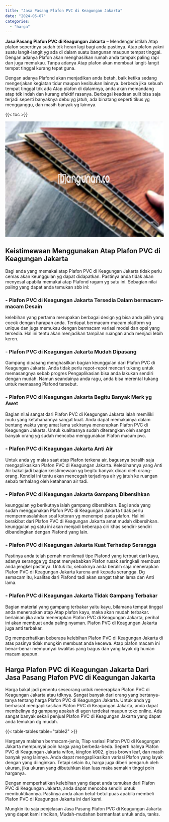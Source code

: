 ```yaml
---
title: "Jasa Pasang Plafon PVC di Keagungan Jakarta"
date: "2024-05-07"
categories: 
  - "harga"
---
```


**Jasa Pasang Plafon PVC di Keagungan Jakarta** – Mendengar istilah Atap plafon sepertinya sudah tdk heran lagi bagi anda pastinya. Atap plafon yakni suatu langit-langit yg ada di dalam suatu bangunan maupun tempat tinggal. Dengan adanya Plafon akan menghasilkan rumah anda tampak paling rapi dan juga memukau. Tanpa adanya Atap plafon akan membuat langit-langit tempat tinggal kurang tepat guna.

Dengan adanya Plafond akan menjadikan anda betah, baik ketika sedang mengerjakan kegiatan tidur maupun kesibukan lainnya. berbeda jika sebuah tempat tinggal tdk ada Atap plafon di dalamnya, anda akan memandang atap tdk indah dan kurang efektif rasanya. Berbagai keadaan sulit bisa saja terjadi seperti banyaknya debu yg jatuh, ada binatang seperti tikus yg mengganggu, dan masih banyak yg lainnya.

{{< toc >}}

![Jasa Pasang Plafon PVC di Keagungan Jakarta](/images/flafond-pvc-murah16.png)

## Keistimewaan Menggunakan Atap Plafon PVC di Keagungan Jakarta

Bagi anda yang memakai atap Plafon PVC di Keagungan Jakarta tidak perlu cemas akan keunggulan yg dapat didapatkan. Pastinya anda tidak akan menyesal apabila memakai atap Plafond ragam yg satu ini. Sebagian nilai paling yang dapat anda temukan sbb ini:

### \- Plafon PVC di Keagungan Jakarta Tersedia Dalam bermacam-macam Desain

kelebihan yang pertama merupakan berbagai design yg bisa anda pilih yang cocok dengan harapan anda. Terdapat bermacam-macam platform yg unique dan juga memukau dengan bermacam variasi model dan opsi yang tersedia. Hal ini tentu akan menjadikan tampilan ruangan anda menjadi lebih keren.

### \- Plafon PVC di Keagungan Jakarta Mudah Dipasang

Gampang dipasang menghasilkan bagian keunggulan dari Plafon PVC di Keagungan Jakarta. Anda tidak perlu repot-repot mencari tukang untuk memasangnya sebab progres Pengaplikasian bisa anda lakukan sendiri dengan mudah. Namun seandainya anda ragu, anda bisa merental tukang untuk memasang Plafond tersebut.

### \- Plafon PVC di Keagungan Jakarta Begitu Banyak Merk yg Awet

Bagian nilai sangat dari Plafon PVC di Keagungan Jakarta ialah memiliki mutu yang ketahanannya sangat kuat. Anda dapat memakainya dalam bentang waktu yang amat lama sekiranya menerapkan Plafon PVC di Keagungan Jakarta. Untuk kualitasnya sudah diterangkan oleh sangat banyak orang yg sudah mencoba menggunakan Plafon macam pvc.

### \- Plafon PVC di Keagungan Jakarta Anti Air

Untuk anda yg malas saat atap Plafon terkena air, bagusnya beralih saja mengaplikasikan Plafon PVC di Keagungan Jakarta. Kelebihannya yang Anti Air bakal jadi bagian keistimewaan yg begitu banyak dicari oleh orang-orang. Kondisi ini tentu akan mencegah terjadinya air yg jatuh ke ruangan sebab terhalang oleh ketahanan air tadi.

### \- Plafon PVC di Keagungan Jakarta Gampang Dibersihkan

keunggulan yg berikutnya ialah gampang dibersihkan. Bagi anda yang sudah menggunakan Plafon PVC di Keagungan Jakarta tidak perlu mempermasalahkan soal kotoran yg menempel pada plafon. Hal ini berakibat dari Plafon PVC di Keagungan Jakarta amat mudah dibersihkan. keunggulan yg satu ini akan menjadi beberapa ciri khas sendiri-sendiri dibandingkan dengan Plafond yang lain.

### \- Plafon PVC di Keagungan Jakarta Kuat Terhadap Serangga

Pastinya anda telah pernah menikmati tipe Plafond yang terbuat dari kayu, adanya serangga yg dapat menyebabkan Plafon rusak seringkali membuat anda jengkel pastinya. Untuk itu, sebaiknya anda beralih saja menerapkan Plafon PVC di Keagungan Jakarta karena anti kepada serangga. Dg semacam itu, kualitas dari Plafond tadi akan sangat tahan lama dan Anti lama.

### \- Plafon PVC di Keagungan Jakarta Tidak Gampang Terbakar

Bagian material yang gampang terbakar yaitu kayu, bilamana tempat tinggal anda menerapkan atap Atap plafon kayu, maka akan mudah terbakar. berlainan jika anda menerapkan Plafon PVC di Keagungan Jakarta, perihal ini akan membuat anda paling nyaman. Plafon PVC di Keagungan Jakarta juga anti terbakar.

Dg memperhatikan beberapa kelebihan Plafon PVC di Keagungan Jakarta di atas pasinya tidak mungkin membuat anda kecewa. Atap plafon macam ini benar-benar mempunyai kwalitas yang bagus dan yang layak dg hunian macam apapun.

## Harga Plafon PVC di Keagungan Jakarta Dari Jasa Pasang Plafon PVC di Keagungan Jakarta

Harga bakal jadi penentu seseorang untuk menerapkan Plafon PVC di Keagungan Jakarta atau tdknya. Sangat banyak dari orang yang bertanya-tanya tentang harga Plafon PVC di Keagungan Jakarta. Untuk anda yg berhasrat mengaplikasikan Plafon PVC di Keagungan Jakarta, anda dapat membelinya dg gampang apakah di agen terdekat maupun toko online. Ada sangat banyak sekali penjual Plafon PVC di Keagungan Jakarta yang dapat anda temukan dg mudah.

{{< table-tables table="table2" >}}

Harganya malahan bermacam-jenis, Tiap variasi Plafon PVC di Keagungan Jakarta mempunyai poin harga yang berbeda-beda. Seperti halnya Plafon PVC di Keagungan Jakarta wifon, kingfon k902, gloss brown leaf, dan masih banyak yang lainnya. Anda dapat mengaplikasikan variasi Plafon yang layak dengan yang diinginkan. Tetapi selain itu, harga juga diberi pengaruh oleh ukuran, jika ukuran yang dibutuhkan kian luas maka semakin tinggi poin harganya.

Dengan memperhatikan kelebihan yang dapat anda temukan dari Plafon PVC di Keagungan Jakarta, anda dapat mencoba sendiri untuk membuktikannya. Pastinya anda akan betul-betul puas apabila membeli Plafon PVC di Keagungan Jakarta ini dari kami.

Mungkin itu saja penjelasan Jasa Pasang Plafon PVC di Keagungan Jakarta yang dapat kami rincikan, Mudah-mudahan bermanfaat untuk anda, tanks.
